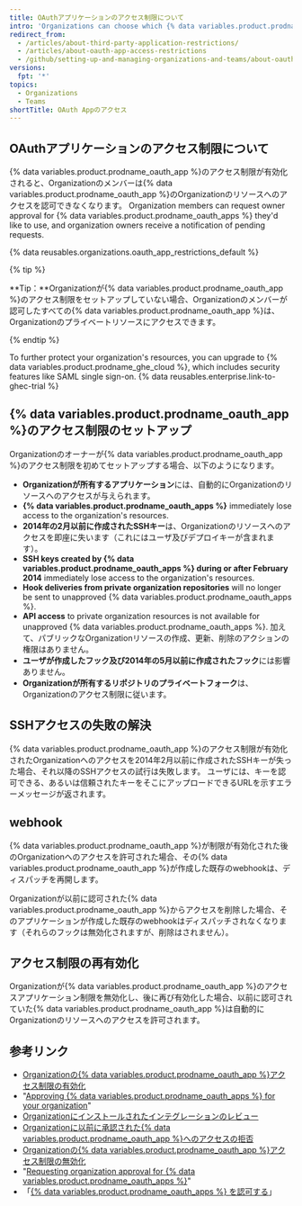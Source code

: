 ```yaml
---
title: OAuthアプリケーションのアクセス制限について
intro: 'Organizations can choose which {% data variables.product.prodname_oauth_apps %} have access to their repositories and other resources by enabling {% data variables.product.prodname_oauth_app %} access restrictions.'
redirect_from:
  - /articles/about-third-party-application-restrictions/
  - /articles/about-oauth-app-access-restrictions
  - /github/setting-up-and-managing-organizations-and-teams/about-oauth-app-access-restrictions
versions:
  fpt: '*'
topics:
  - Organizations
  - Teams
shortTitle: OAuth Appのアクセス
---
```


## OAuthアプリケーションのアクセス制限について

{% data variables.product.prodname_oauth_app %}のアクセス制限が有効化されると、Organizationのメンバーは{% data variables.product.prodname_oauth_app %}のOrganizationのリソースへのアクセスを認可できなくなります。 Organization members can request owner approval for {% data variables.product.prodname_oauth_apps %} they'd like to use, and organization owners receive a notification of pending requests.

{% data reusables.organizations.oauth_app_restrictions_default %}

{% tip %}

**Tip：**Organizationが{% data variables.product.prodname_oauth_app %}のアクセス制限をセットアップしていない場合、Organizationのメンバーが認可したすべての{% data variables.product.prodname_oauth_app %}は、Organizationのプライベートリソースにアクセスできます。

{% endtip %}

To further protect your organization's resources, you can upgrade to {% data variables.product.prodname_ghe_cloud %}, which includes security features like SAML single sign-on. {% data reusables.enterprise.link-to-ghec-trial %}

## {% data variables.product.prodname_oauth_app %}のアクセス制限のセットアップ

Organizationのオーナーが{% data variables.product.prodname_oauth_app %}のアクセス制限を初めてセットアップする場合、以下のようになります。

- **Organizationが所有するアプリケーション**には、自動的にOrganizationのリソースへのアクセスが与えられます。
- **{% data variables.product.prodname_oauth_apps %}** immediately lose access to the organization's resources.
- **2014年の2月以前に作成されたSSHキー**は、Organizationのリソースへのアクセスを即座に失います（これにはユーザ及びデプロイキーが含まれます）。
- **SSH keys created by {% data variables.product.prodname_oauth_apps %} during or after February 2014** immediately lose access to the organization's resources.
- **Hook deliveries from private organization repositories** will no longer be sent to unapproved {% data variables.product.prodname_oauth_apps %}.
- **API access** to private organization resources is not available for unapproved {% data variables.product.prodname_oauth_apps %}. 加えて、パブリックなOrganizationリソースの作成、更新、削除のアクションの権限はありません。
- **ユーザが作成したフック及び2014年の5月以前に作成されたフック**には影響ありません。
- **Organizationが所有するリポジトリのプライベートフォーク**は、Organizationのアクセス制限に従います。

## SSHアクセスの失敗の解決

{% data variables.product.prodname_oauth_app %}のアクセス制限が有効化されたOrganizationへのアクセスを2014年2月以前に作成されたSSHキーが失った場合、それ以降のSSHアクセスの試行は失敗します。 ユーザには、キーを認可できる、あるいは信頼されたキーをそこにアップロードできるURLを示すエラーメッセージが返されます。

## webhook

{% data variables.product.prodname_oauth_app %}が制限が有効化された後のOrganizationへのアクセスを許可された場合、その{% data variables.product.prodname_oauth_app %}が作成した既存のwebhookは、ディスパッチを再開します。

Organizationが以前に認可された{% data variables.product.prodname_oauth_app %}からアクセスを削除した場合、そのアプリケーションが作成した既存のwebhookはディスパッチされなくなります（それらのフックは無効化されますが、削除はされません）。

## アクセス制限の再有効化

Organizationが{% data variables.product.prodname_oauth_app %}のアクセスアプリケーション制限を無効化し、後に再び有効化した場合、以前に認可されていた{% data variables.product.prodname_oauth_app %}は自動的にOrganizationのリソースへのアクセスを許可されます。

## 参考リンク

- [Organizationの{% data variables.product.prodname_oauth_app %}アクセス制限の有効化](/articles/enabling-oauth-app-access-restrictions-for-your-organization)
- "[Approving {% data variables.product.prodname_oauth_apps %} for your organization](/articles/approving-oauth-apps-for-your-organization)"
- [Organizationにインストールされたインテグレーションのレビュー](/articles/reviewing-your-organization-s-installed-integrations)
- [Organizationに以前に承認された{% data variables.product.prodname_oauth_app %}へのアクセスの拒否](/articles/denying-access-to-a-previously-approved-oauth-app-for-your-organization)
- [Organizationの{% data variables.product.prodname_oauth_app %}アクセス制限の無効化](/articles/disabling-oauth-app-access-restrictions-for-your-organization)
- "[Requesting organization approval for {% data variables.product.prodname_oauth_apps %}](/articles/requesting-organization-approval-for-oauth-apps)"
- 「[{% data variables.product.prodname_oauth_apps %} を認可する](/github/authenticating-to-github/keeping-your-account-and-data-secure/authorizing-oauth-apps)」
